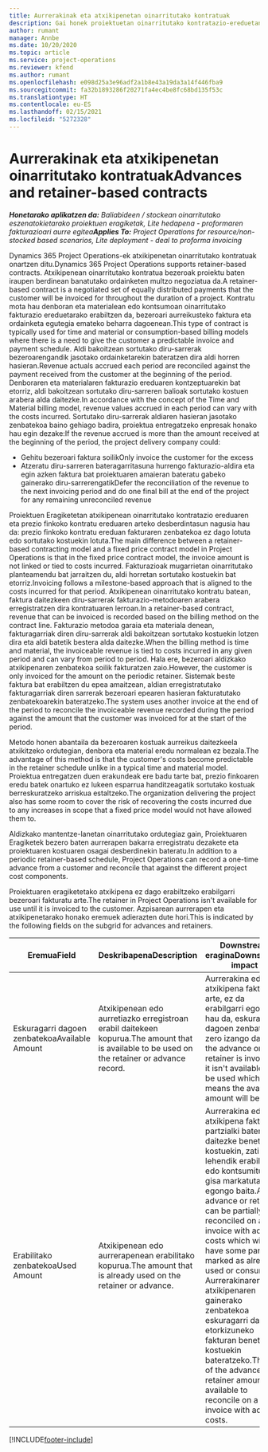 ```yaml
---
title: Aurrerakinak eta atxikipenetan oinarritutako kontratuak
description: Gai honek proiektuetan oinarritutako kontratazio-ereduetan eta aurrerakinari buruzko informazioa eskaintzen du.
author: rumant
manager: Annbe
ms.date: 10/20/2020
ms.topic: article
ms.service: project-operations
ms.reviewer: kfend
ms.author: rumant
ms.openlocfilehash: e098d25a3e96adf2a1b8e43a19da3a14f446fba9
ms.sourcegitcommit: fa32b1893286f20271fa4ec4be8fc68bd135f53c
ms.translationtype: HT
ms.contentlocale: eu-ES
ms.lasthandoff: 02/15/2021
ms.locfileid: "5272328"
---
```

# <a name="advances-and-retainer-based-contracts"></a><span data-ttu-id="a60d9-103">Aurrerakinak eta atxikipenetan oinarritutako kontratuak</span><span class="sxs-lookup"><span data-stu-id="a60d9-103">Advances and retainer-based contracts</span></span>


<span data-ttu-id="a60d9-104">_**Honetarako aplikatzen da:** Baliabideen / stockean oinarritutako eszenatokietarako proiektuen eragiketak, Lite hedapena - proformaren fakturazioari aurre egitea_</span><span class="sxs-lookup"><span data-stu-id="a60d9-104">_**Applies To:** Project Operations for resource/non-stocked based scenarios, Lite deployment - deal to proforma invoicing_</span></span>

<span data-ttu-id="a60d9-105">Dynamics 365 Project Operations-ek atxikipenetan oinarritutako kontratuak onartzen ditu.</span><span class="sxs-lookup"><span data-stu-id="a60d9-105">Dynamics 365 Project Operations supports retainer-based contracts.</span></span> <span data-ttu-id="a60d9-106">Atxikipenean oinarritutako kontratua bezeroak proiektu baten iraupen berdinean banatutako ordainketen multzo negoziatua da.</span><span class="sxs-lookup"><span data-stu-id="a60d9-106">A retainer-based contract is a negotiated set of equally distributed payments that the customer will be invoiced for throughout the duration of a project.</span></span> <span data-ttu-id="a60d9-107">Kontratu mota hau denboran eta materialean edo kontsumoan oinarritutako fakturazio ereduetarako erabiltzen da, bezeroari aurreikusteko faktura eta ordainketa egutegia emateko beharra dagoenean.</span><span class="sxs-lookup"><span data-stu-id="a60d9-107">This type of contract is typically used for time and material or consumption-based billing models where there is a need to give the customer a predictable invoice and payment schedule.</span></span> <span data-ttu-id="a60d9-108">Aldi bakoitzean sortutako diru-sarrerak bezeroarengandik jasotako ordainketarekin bateratzen dira aldi horren hasieran.</span><span class="sxs-lookup"><span data-stu-id="a60d9-108">Revenue actuals accrued each period are reconciled against the payment received from the customer at the beginning of the period.</span></span> <span data-ttu-id="a60d9-109">Denboraren eta materialaren fakturazio ereduaren kontzeptuarekin bat etorriz, aldi bakoitzean sortutako diru-sarreren balioak sortutako kostuen arabera alda daitezke.</span><span class="sxs-lookup"><span data-stu-id="a60d9-109">In accordance with the concept of the Time and Material billing model, revenue values accrued in each period can vary with the costs incurred.</span></span> <span data-ttu-id="a60d9-110">Sortutako diru-sarrerak aldiaren hasieran jasotako zenbatekoa baino gehiago badira, proiektua entregatzeko enpresak honako hau egin dezake:</span><span class="sxs-lookup"><span data-stu-id="a60d9-110">If the revenue accrued is more than the amount received at the beginning of the period, the project delivery company could:</span></span>

- <span data-ttu-id="a60d9-111">Gehitu bezeroari faktura soilik</span><span class="sxs-lookup"><span data-stu-id="a60d9-111">Only invoice the customer for the excess</span></span> 
- <span data-ttu-id="a60d9-112">Atzeratu diru-sarreren bateragarritasuna hurrengo fakturazio-aldira eta egin azken faktura bat proiektuaren amaieran bateratu gabeko gainerako diru-sarrerengatik</span><span class="sxs-lookup"><span data-stu-id="a60d9-112">Defer the reconciliation of the revenue to the next invoicing period and do one final bill at the end of the project for any remaining unreconciled revenue</span></span>

<span data-ttu-id="a60d9-113">Proiektuen Eragiketetan atxikipenean oinarritutako kontratazio ereduaren eta prezio finkoko kontratu ereduaren arteko desberdintasun nagusia hau da: prezio finkoko kontratu ereduan fakturaren zenbatekoa ez dago lotuta edo sortutako kostuekin lotuta.</span><span class="sxs-lookup"><span data-stu-id="a60d9-113">The main difference between a retainer-based contracting model and a fixed price contract model in Project Operations is that in the fixed price contract model, the invoice amount is not linked or tied to costs incurred.</span></span> <span data-ttu-id="a60d9-114">Fakturazioak mugarrietan oinarritutako planteamendu bat jarraitzen du, aldi horretan sortutako kostuekin bat etorriz.</span><span class="sxs-lookup"><span data-stu-id="a60d9-114">Invoicing follows a milestone-based approach that is aligned to the costs incurred for that period.</span></span> <span data-ttu-id="a60d9-115">Atxikipenean oinarritutako kontratu batean, faktura daitezkeen diru-sarrerak fakturazio-metodoaren arabera erregistratzen dira kontratuaren lerroan.</span><span class="sxs-lookup"><span data-stu-id="a60d9-115">In a retainer-based contract, revenue that can be invoiced is recorded based on the billing method on the contract line.</span></span> <span data-ttu-id="a60d9-116">Fakturazio metodoa garaia eta materiala denean, fakturagarriak diren diru-sarrerak aldi bakoitzean sortutako kostuekin lotzen dira eta aldi batetik bestera alda daitezke.</span><span class="sxs-lookup"><span data-stu-id="a60d9-116">When the billing method is time and material, the invoiceable revenue is tied to costs incurred in any given period and can vary from period to period.</span></span> <span data-ttu-id="a60d9-117">Hala ere, bezeroari aldizkako atxikipenaren zenbatekoa soilik fakturatzen zaio.</span><span class="sxs-lookup"><span data-stu-id="a60d9-117">However, the customer is only invoiced for the amount on the periodic retainer.</span></span> <span data-ttu-id="a60d9-118">Sistemak beste faktura bat erabiltzen du epea amaitzean, aldian erregistratutako fakturagarriak diren sarrerak bezeroari epearen hasieran fakturatutako zenbatekoarekin bateratzeko.</span><span class="sxs-lookup"><span data-stu-id="a60d9-118">The system uses another invoice at the end of the period to reconcile the invoiceable revenue recorded during the period against the amount that the customer was invoiced for at the start of the period.</span></span>

<span data-ttu-id="a60d9-119">Metodo honen abantaila da bezeroaren kostuak aurreikus daitezkeela atxikitzeko ordutegian, denbora eta material eredu normalean ez bezala.</span><span class="sxs-lookup"><span data-stu-id="a60d9-119">The advantage of this method is that the customer's costs become predictable in the retainer schedule unlike in a typical time and material model.</span></span> <span data-ttu-id="a60d9-120">Proiektua entregatzen duen erakundeak ere badu tarte bat, prezio finkoaren eredu batek onartuko ez lukeen esparrua handitzeagatik sortutako kostuak berreskuratzeko arriskua estaltzeko.</span><span class="sxs-lookup"><span data-stu-id="a60d9-120">The organization delivering the project also has some room to cover the risk of recovering the costs incurred due to any increases in scope that a fixed price model would not have allowed them to.</span></span>

<span data-ttu-id="a60d9-121">Aldizkako mantentze-lanetan oinarritutako ordutegiaz gain, Proiektuaren Eragiketek bezero baten aurrerapen bakarra erregistratu dezakete eta proiektuaren kostuaren osagai desberdinekin bateratu.</span><span class="sxs-lookup"><span data-stu-id="a60d9-121">In addition to a periodic retainer-based schedule, Project Operations can record a one-time advance from a customer and reconcile that against the different project cost components.</span></span>

<span data-ttu-id="a60d9-122">Proiektuaren eragiketetako atxikipena ez dago erabiltzeko erabilgarri bezeroari fakturatu arte.</span><span class="sxs-lookup"><span data-stu-id="a60d9-122">The retainer in Project Operations isn't available for use until it is invoiced to the customer.</span></span> <span data-ttu-id="a60d9-123">Azpisarean aurrerapen eta atxikipenetarako honako eremuek adierazten dute hori.</span><span class="sxs-lookup"><span data-stu-id="a60d9-123">This is indicated by the following fields on the subgrid for advances and retainers.</span></span>

| <span data-ttu-id="a60d9-124">Eremua</span><span class="sxs-lookup"><span data-stu-id="a60d9-124">Field</span></span> | <span data-ttu-id="a60d9-125">Deskribapena</span><span class="sxs-lookup"><span data-stu-id="a60d9-125">Description</span></span> | <span data-ttu-id="a60d9-126">Downstream eragina</span><span class="sxs-lookup"><span data-stu-id="a60d9-126">Downstream impact</span></span> |
| --- | --- | --- |
| <span data-ttu-id="a60d9-127">Eskuragarri dagoen zenbatekoa</span><span class="sxs-lookup"><span data-stu-id="a60d9-127">Available Amount</span></span> | <span data-ttu-id="a60d9-128">Atxikipenean edo aurretiazko erregistroan erabil daitekeen kopurua.</span><span class="sxs-lookup"><span data-stu-id="a60d9-128">The amount that is available to be used on the retainer or advance record.</span></span> | <span data-ttu-id="a60d9-129">Aurrerakina edo atxikipena fakturatu arte, ez da erabilgarri egongo, hau da, eskuragarri dagoen zenbatekoa zero izango da.</span><span class="sxs-lookup"><span data-stu-id="a60d9-129">Until the advance or retainer is invoiced, it isn't available to be used which means the available amount will be zero.</span></span> |
| <span data-ttu-id="a60d9-130">Erabilitako zenbatekoa</span><span class="sxs-lookup"><span data-stu-id="a60d9-130">Used Amount</span></span> | <span data-ttu-id="a60d9-131">Atxikipenean edo aurrerapenean erabilitako kopurua.</span><span class="sxs-lookup"><span data-stu-id="a60d9-131">The amount that is already used on the retainer or advance.</span></span> | <span data-ttu-id="a60d9-132">Aurrerakina edo atxikipena fakturan partzialki bateratu daitezke benetako kostuekin, zati bat lehendik erabilitako edo kontsumitutako gisa markatuta egongo baita.</span><span class="sxs-lookup"><span data-stu-id="a60d9-132">An advance or retainer can be partially reconciled on an invoice with actual costs which will have some part marked as already used or consumed.</span></span> <span data-ttu-id="a60d9-133">Aurrerakinaren edo atxikipenaren gainerako zenbatekoa eskuragarri dago etorkizuneko fakturan benetako kostuekin bateratzeko.</span><span class="sxs-lookup"><span data-stu-id="a60d9-133">The rest of the advance or retainer amount is available to reconcile on a future invoice with actual costs.</span></span> |


[!INCLUDE[footer-include](../../includes/footer-banner.md)]